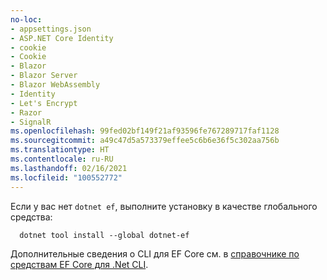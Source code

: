 ```yaml
---
no-loc:
- appsettings.json
- ASP.NET Core Identity
- cookie
- Cookie
- Blazor
- Blazor Server
- Blazor WebAssembly
- Identity
- Let's Encrypt
- Razor
- SignalR
ms.openlocfilehash: 99fed02bf149f21af93596fe767289717faf1128
ms.sourcegitcommit: a49c47d5a573379effee5c6b6e36f5c302aa756b
ms.translationtype: HT
ms.contentlocale: ru-RU
ms.lasthandoff: 02/16/2021
ms.locfileid: "100552772"
---
```

Если у вас нет `dotnet ef`, выполните установку в качестве глобального средства:

```dotnetcli
  dotnet tool install --global dotnet-ef
```

Дополнительные сведения о CLI для EF Core см. в [справочнике по средствам EF Core для .Net CLI](/ef/core/miscellaneous/cli/dotnet).
